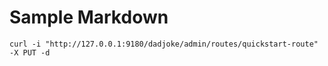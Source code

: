 # Sample Markdown

```
curl -i "http://127.0.0.1:9180/dadjoke/admin/routes/quickstart-route" -X PUT -d
```
